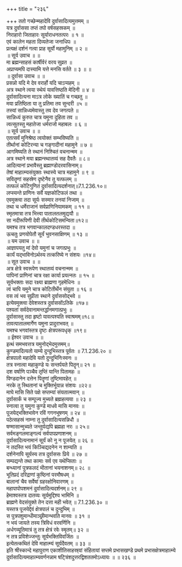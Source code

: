 +++
title = "२३६"

+++
ततो गच्छेन्महादेवि दुर्वासादित्यमुत्तमम् ॥  
यत्र दुर्वाससा तप्तं तपो वर्षसहस्रकम् ॥  
निराहारो जिताहारः सूर्याराधनतत्परः ॥ १ ॥  
एवं कालेन महता दिव्यतेजा जनाधिपः ॥  
प्रत्यक्षं दर्शनं गत्वा प्राह सूर्यो महामुनिम् ॥ २ ॥  
॥ सूर्य उवाच ॥ ॥  
मा ब्रह्मन्साहसं कार्षीर्वरं वरय सुव्रत ॥  
अप्राप्यमपि दास्यामि यत्ते मनसि वर्तते ॥ ३ ॥ ॥  
॥ दुर्वासा उवाच ॥ ॥  
प्रसन्नो यदि मे देव वरार्हो यदि चाऽप्यहम् ॥  
अत्र स्थाने त्वया स्थेयं यावत्तिष्ठति मेदिनी ॥ ४ ॥  
दुर्वासादित्यना माऽत्र लोके ख्यातिं च गच्छतु ॥  
मया प्रतिष्ठिता या तु प्रतिमा तव सुन्दरी ॥५ ॥  
तस्यां सान्निध्यमेवास्तु तव देव जगत्पते ॥  
सान्निध्यं कुरुत चात्र यमुना दुहिता तव ॥  
त्वत्सुतस्तु महातेजा धर्मराजो महाबलः ॥ ६ ॥  
॥ सूर्य उवाच ॥ ॥  
एतत्सर्वं मुनिश्रेष्ठ त्वयोक्तं सम्भविष्यति ॥  
तीर्थानां कोटिरन्या च गङ्गादीनां महामुने ॥ ७ ॥  
आगमिष्यति ते स्थानं निश्चितं वचनान्मम ॥  
अत्र स्थाने मया ब्रह्मन्स्थातव्यं सह दैवतैः ॥ ८॥  
आदित्यानां प्रभावैस्तु ब्रह्माण्डोदरवासिनाम्॥  
तेषां माहात्म्यसंयुक्तः स्थास्ये चात्र महामुने ॥ ९ ॥  
सवितॄणां सहस्रेण दृष्टेनैव तु यत्फलम् ॥  
तत्फलं कोटिगुणितं दुर्वासादित्यदर्शनात्॥7.1.236.१०॥  
लप्स्यन्ते प्राणिनः सर्वे यज्ञकोटिफलं तथा ॥  
एवमुक्त्वा तदा सूर्यः सस्मार तनयां निजाम् ॥  
तथा च धर्मेराजानं सर्वप्राणिनियामकम् ॥ ११ ॥  
स्मृतमात्रा तत्र भित्त्वा पातालतलमुद्ययौ ॥  
सा नदीरूपिणी देवी तीर्थकोटिसमन्विता॥१२॥  
यमश्च तत्र भगवान्कालदण्डधरस्तदा ॥  
ऊचतुः प्रणयोपेतौ सूर्यं भुवनसाक्षिणम् ॥ १३ ॥  
॥ यम उवाच ॥ ॥  
आज्ञापयतु मां देवो यमुनां च जगत्प्रभुः ॥  
कार्यं यद्भाविनोऽर्थस्य तत्करिष्ये न संशयः ॥१४॥  
॥ सूत उवाच ॥ ॥  
अत्र क्षेत्रे स्वरूपेण स्थातव्यं वचनान्मम ॥  
पापिनां प्राणिनां चात्र रक्षा कार्या प्रयत्नतः ॥ १५ ॥  
सूर्यभक्ताः सदा रक्ष्या ब्राह्मणा गृहमेधिनः ॥  
त्वं चापि यमुने चात्र कोटितीर्थेन संयुता ॥ १६ ॥  
वस त्वं भव सुप्रीता स्थाने दुर्वाससोद्भवे ॥  
इत्येवमुक्त्वा देवेशस्तत्र दुर्वाससोंऽतिके ॥१७॥  
पश्यतां सर्वदेवानामन्तर्द्धानमगात्प्रभुः ॥  
दुर्वासास्तु तदा हृष्टो यावत्पश्यति स्वाश्रमम्॥१८॥  
तावत्पातालमार्गेण यमुना प्रादुराभवत् ॥  
यमश्च भगवांस्तत्र दृष्टः क्षेत्रपरूपधृक् ॥१९॥  
॥ ईश्वर उवाच ॥ ॥  
इत्थं समभवत्तत्र यमुनोद्भेदमुत्तमम्॥  
कुण्डमादित्यतो याम्ये दुन्दुभिस्तत्र पूर्वतः ॥ 7.1.236.२० ॥  
क्षेत्रपालो महादेवि यतो दुन्दुभिनिःस्वनः ॥  
तत्र स्नात्वा महाकुण्डे यः सन्तर्पयते पितॄन्॥ २१ ॥  
दश वर्षाणि पञ्चैव तृप्तिं यान्ति पितामहः ॥  
पिण्डदानेन दत्तेन पितॄणां तुष्टिमावहेत् ॥  
नरके तु स्थितानां च मुक्तिर्भूयान्न संशयः ॥२२॥  
माघे मासि सिते पक्षे सप्तम्यां संयतात्मवान् ॥  
दुर्वासार्कं च सम्पूज्य मुच्यते ब्रह्महत्यया ॥ २३ ॥  
स्नात्वा तु यमुना कुण्डे माधवे मासि मानवः ॥  
पूजयेद्भक्तिभावेन रविं गगनभूषणम् ॥ २४ ॥  
पठेत्सहस्रं नाम्ना तु दुर्वासादित्यसन्निधौ ॥  
षण्मासान्मुच्यते जन्तुर्यद्यपि ब्रह्महा नरः ॥ २५॥  
सर्वमङ्गलमाङ्गल्यं सर्वपापप्रणाशनम् ॥  
दुर्वासादित्यनामानं सूर्यं को नु न पूजयेत् ॥ २६ ॥  
न तदस्ति भयं किञ्चिद्यदनेन न शाम्यति ॥  
दर्शनेनापि सूर्यस्य तत्र दुर्वाससः प्रिये ॥ २७ ॥  
सम्पद्यन्ते तथा कामाः सर्व एव यथेप्सिताः ॥  
बन्ध्यानां पुत्रफलदं भीतानां भयनाशनम्॥ २८ ॥  
भूतिप्रदं दरिद्राणां कुष्ठिनां परमौषधम् ॥  
बालानां चैव सर्वेषां ग्रहरक्षोनिवारणम् ॥  
महापापोपशमनं दुर्वासादित्यदर्शनम्॥ २९ ॥  
हेमाश्वस्तत्र दातव्यः सूर्यमुद्दिश्य भामिनि ॥  
ब्राह्मणे वेदसंयुक्ते तेन दत्ता मही भवेत् ॥ 7.1.236.३० ॥  
यस्तत्र पूजयेद्देवं क्षेत्रपालं च दुन्दुभिम् ॥  
स पुत्रपशुमान्धीमाञ्छ्रीमान्भवति मानवः ॥ ३१ ॥  
न भयं जायते तस्य त्रिविधं वरवर्णिनि ॥  
अर्धगव्यूतिमात्रं तु तत्र क्षेत्रं रवेः स्मृतम्॥ ३२ ॥  
न तत्र प्रविशेज्जन्तुः सूर्यभक्तिविवर्जितः ॥  
इत्येतत्कथितं देवि माहात्म्यं सूर्यदैवतम् ॥ ३३ ॥  
इति श्रीस्कान्दे महापुराण एकाशीतिसाहस्र्यां संहितायां सप्तमे प्रभासखण्डे प्रथमे प्रभासक्षेत्रमाहात्म्ये दुर्वासादित्यमाहात्म्यवर्णनन्नाम षट्त्रिंशदुत्तरद्विशततमोऽध्यायः ॥ ॥ २३६ ॥